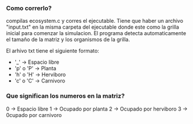 ### Como correrlo?
compilas ecosystem.c y corres el ejecutable.
Tiene que haber un archivo "input.txt" en la misma carpeta del ejecutable donde este como la grilla inicial para comenzar la simulacion. El programa detecta automaticamente el tamaño de la matriz y los organismos de la grilla.

El arhivo txt tiene el siguiente formato:
- '_' -> Espacio libre
- 'p' o 'P' -> Planta
- 'h' o 'H' -> Herviboro
- 'c' o 'C' -> Carnivoro

### Que significan los numeros en la matriz?
0 -> Espacio libre
1 -> Ocupado por planta
2 -> Ocupado por herviboro
3 -> 0cupado por carnivoro